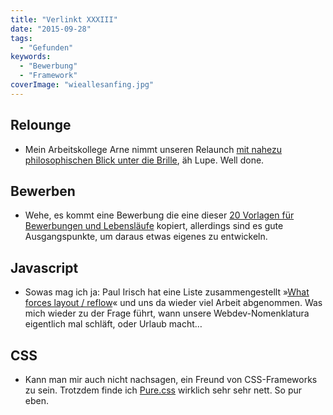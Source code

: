 ```yaml
---
title: "Verlinkt XXXIII"
date: "2015-09-28"
tags:
  - "Gefunden"
keywords:
  - "Bewerbung"
  - "Framework"
coverImage: "wieallesanfing.jpg"
---
```


## Relounge

- Mein Arbeitskollege Arne nimmt unseren Relaunch [mit nahezu philosophischen Blick unter die Brille](http://www.arnalyse.de/this-crazy-little-thing-called-relaunch/), äh Lupe. Well done.

## Bewerben

- Wehe, es kommt eine Bewerbung die eine dieser [20 Vorlagen für Bewerbungen und Lebensläufe](http://blog.spoongraphics.co.uk/articles/20-free-editable-cvresume-templates-for-ps-ai) kopiert, allerdings sind es gute Ausgangspunkte, um daraus etwas eigenes zu entwickeln.

## Javascript

- Sowas mag ich ja: Paul Irisch hat eine Liste zusammengestellt »[What forces layout / reflow](https://gist.github.com/paulirish/5d52fb081b3570c81e3a)« und uns da wieder viel Arbeit abgenommen. Was mich wieder zu der Frage führt, wann unsere Webdev-Nomenklatura eigentlich mal schläft, oder Urlaub macht…

## CSS

- Kann man mir auch nicht nachsagen, ein Freund von CSS-Frameworks zu sein. Trotzdem finde ich [Pure.css](http://purecss.io/) wirklich sehr sehr nett. So pur eben.
